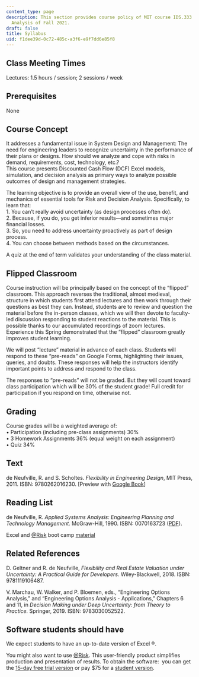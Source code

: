 ```yaml
---
content_type: page
description: This section provides course policy of MIT course IDS.333 Risk and Decision
  Analysis of Fall 2021.
draft: false
title: Syllabus
uid: f1dee39d-0c72-485c-a3f6-e9f7dd6e85f8
---
```

## Class Meeting Times

Lectures: 1.5 hours / session; 2 sessions / week

## Prerequisites

None

## Course Concept

It addresses a fundamental issue in System Design and Management: The need for engineering leaders to recognize uncertainty in the performance of their plans or designs. How should we analyze and cope with risks in demand, requirements, cost, technology, etc.?                
This course presents Discounted Cash Flow (DCF) Excel models, simulation, and decision analysis as primary ways to analyze possible outcomes of design and management strategies.             

The learning objective is to provide an overall view of the use, benefit, and mechanics of essential tools for Risk and Decision Analysis. Specifically, to learn that:                
1\. You can’t really avoid uncertainty (as design processes often do).                
2\. Because, if you do, you get inferior results—and sometimes major financial losses.                
3\. So, you need to address uncertainty proactively as part of design process.                
4\. You can choose between methods based on the circumstances.             

A quiz at the end of term validates your understanding of the class material.

## Flipped Classroom

Course instruction will be principally based on the concept of the “flipped” classroom. This approach reverses the traditional, almost medieval, structure in which students first attend lectures and then work through their questions as best they can. Instead, students are to review and question the material before the in-person classes, which we will then devote to faculty-led discussion responding to student reactions to the material. This is possible thanks to our accumulated recordings of zoom lectures. Experience this Spring demonstrated that the “flipped” classroom greatly improves student learning.

We will post “lecture” material in advance of each class. Students will respond to these “pre-reads” on Google Forms, highlighting their issues, queries, and doubts. These responses will help the instructors identify important points to address and respond to the class.             

The responses to “pre-reads” will not be graded. But they will count toward class participation which will be 30% of the student grade! Full credit for participation if you respond on time, otherwise not.

## Grading 

Course grades will be a weighted average of:              
• Participation (including pre-class assignments) 30%              
• 3 Homework Assignments 36% (equal weight on each assignment)              
• Quiz 34%

## Text

de Neufville, R. and S. Scholtes. *Flexibility in Engineering Design*, MIT Press, 2011. ISBN: 9780262016230. \[Preview with [Google Book](https://www.google.com/books/edition/Flexibility_in_Engineering_Design/pKjnnqilr3EC?hl=en&gbpv=1)\]

## Reading List

de Neufville, R. *Applied Systems Analysis: Engineering Planning and Technology Management.* McGraw-Hill, 1990. ISBN: 0070163723 ([PDF](https://web.mit.edu/ardent/www/ASA_Text/asa_Text_index.html)).

Excel and [@Risk](https://github.com/Risk) boot camp [material](https://web.mit.edu/ardent/www/ROcse_Excel_latest/Excel_Class.html)

## Related References

D. Geltner and R. de Neufville, *Flexibility and Real Estate Valuation under Uncertainty: A Practical Guide for Developers.* Wiley-Blackwell, 2018. ISBN: 9781119106487.

V. Marchau, W. Walker, and P. Bloemen, eds., “Engineering Options Analysis,” and “Engineering Options Analysis - Applications,” Chapters 6 and 11, in *Decision Making under Deep Uncertainty: from Theory to Practice.* Springer, 2019. ISBN: 9783030052522.

## Software students should have

We expect students to have an up-to-date version of Excel ®.

You might also want to use [@Risk](https://github.com/Risk). This user-friendly product simplifies production and presentation of results. To obtain the software:  you can get the [15-day free trial version](http://www.palisade.com/trials.asp) or pay $75 for a [student version](http://www.palisade.com/cart/products_EN.asp?cat=51&panel=0).